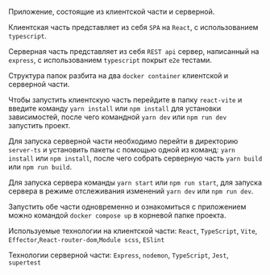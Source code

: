 Приложение, состоящие из клиентской части и серверной.

Клиентская часть представляет из себя `SPA` на `React`, с использованием `typescript`.

Серверная часть представляет из себя `REST api` сервер, написанный на `express`, с использованием `typescript`
покрыт `e2e` тестами.

Структура папок разбита на два `docker container` клиентской и серверной части.

Чтобы запустить клиентскую часть перейдите в папку `react-vite` и введите команду `yarn install` или `npm install` для
установки зависимостей,
после чего командной `yarn dev` или `npm run dev` запустить проект.

Для запуска серверной части необходимо перейти в директорию `server-ts` и установить пакеты с помощью одной из
команд: `yarn install` или `npm install`,
после чего собрать серверную часть `yarn build` или `npm run build`.

Для запуска сервера команды `yarn start` или `npm run start`, для запуска сервера
в режиме отслеживания изменений `yarn dev` или `npm run dev`.

Запустить обе части одновременно и ознакомиться с приложением можно командой `docker compose up` в корневой папке проекта.

Используемые технологии на клиентской части:
`React`, `TypeScript`, `Vite`, `Effector`,`React-router-dom`,`Module scss`, `ESlint`

Технологии серверной части:
`Express`, `nodemon`, `TypeScript`, `Jest`, `supertest`